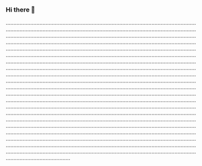 ### Hi there 👋

......................................................................................................................................................................................................................................................................................................................................................................................................................................................................................................................................................................................................................................................................................................................................................................................................................................................................................................................................................................................................................................................................................................................................................................................................................................................................................................................................................................................................................................................................................................................................................................................................................................................................................................................................................................................................................................................................................................................................................................................................................................................................................................................................................................................................................................................................................................................................................................................................................................................................................................................................................................................................................................................................................................................................................